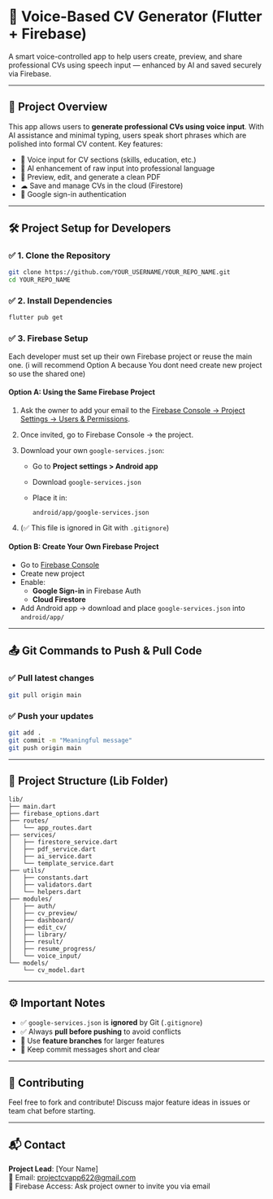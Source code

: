 # 🧠 Voice-Based CV Generator (Flutter + Firebase)

A smart voice-controlled app to help users create, preview, and share professional CVs using speech input — enhanced by AI and saved securely via Firebase.

---

## 🚀 Project Overview

This app allows users to **generate professional CVs using voice input**. With AI assistance and minimal typing, users speak short phrases which are polished into formal CV content. Key features:

- 🎤 Voice input for CV sections (skills, education, etc.)
- 🤖 AI enhancement of raw input into professional language
- 🧾 Preview, edit, and generate a clean PDF
- ☁ Save and manage CVs in the cloud (Firestore)
- 🔐 Google sign-in authentication

---

## 🛠️ Project Setup for Developers

### ✅ 1. Clone the Repository

```bash
git clone https://github.com/YOUR_USERNAME/YOUR_REPO_NAME.git
cd YOUR_REPO_NAME
```

### ✅ 2. Install Dependencies

```bash
flutter pub get
```

### ✅ 3. Firebase Setup

Each developer must set up their own Firebase project or reuse the main one. (i will recommend Option A because You dont need create new project so use the shared one)

#### Option A: Using the Same Firebase Project

1. Ask the owner to add your email to the [Firebase Console → Project Settings → Users & Permissions](https://console.firebase.google.com/).
2. Once invited, go to Firebase Console → the project.
3. Download your own `google-services.json`:
   - Go to **Project settings > Android app**
   - Download `google-services.json`
   - Place it in:

     ```
     android/app/google-services.json
     ```

4. (✅ This file is ignored in Git with `.gitignore`)

#### Option B: Create Your Own Firebase Project

- Go to [Firebase Console](https://console.firebase.google.com/)
- Create new project
- Enable:
  - **Google Sign-in** in Firebase Auth
  - **Cloud Firestore**
- Add Android app → download and place `google-services.json` into `android/app/`

---

## 📤 Git Commands to Push & Pull Code

### ✅ Pull latest changes

```bash
git pull origin main
```

### ✅ Push your updates

```bash
git add .
git commit -m "Meaningful message"
git push origin main
```

---

## 📁 Project Structure (Lib Folder)

```
lib/
├── main.dart
├── firebase_options.dart
├── routes/
│   └── app_routes.dart
├── services/
│   ├── firestore_service.dart
│   ├── pdf_service.dart
│   ├── ai_service.dart
│   └── template_service.dart
├── utils/
│   ├── constants.dart
│   ├── validators.dart
│   └── helpers.dart
├── modules/
│   ├── auth/
│   ├── cv_preview/
│   ├── dashboard/
│   ├── edit_cv/
│   ├── library/
│   ├── result/
│   ├── resume_progress/
│   └── voice_input/
└── models/
    └── cv_model.dart
```

---

## ⚙️ Important Notes

- ✅ `google-services.json` is **ignored** by Git (`.gitignore`)
- ✅ Always **pull before pushing** to avoid conflicts
- 🚀 Use **feature branches** for larger features
- 💬 Keep commit messages short and clear

---

## 🤝 Contributing

Feel free to fork and contribute! Discuss major feature ideas in issues or team chat before starting.

---

## 📬 Contact

**Project Lead**: [Your Name]  
📧 Email: projectcvapp622@gmail.com  
🔐 Firebase Access: Ask project owner to invite you via email

